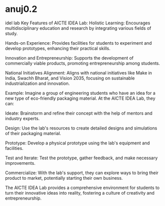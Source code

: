 # anuj0.2
idel lab
Key Features of AICTE IDEA Lab:
Holistic Learning: Encourages multidisciplinary education and research by integrating various fields of study.

Hands-on Experience: Provides facilities for students to experiment and develop prototypes, enhancing their practical skills.

Innovation and Entrepreneurship: Supports the development of commercially viable products, promoting entrepreneurship among students.

National Initiatives Alignment: Aligns with national initiatives like Make in India, Swachh Bharat, and Vision 2035, focusing on sustainable industrialization and innovation.

Example:
Imagine a group of engineering students who have an idea for a new type of eco-friendly packaging material. At the AICTE IDEA Lab, they can:

Ideate: Brainstorm and refine their concept with the help of mentors and industry experts.

Design: Use the lab's resources to create detailed designs and simulations of their packaging material.

Prototype: Develop a physical prototype using the lab's equipment and facilities.

Test and Iterate: Test the prototype, gather feedback, and make necessary improvements.

Commercialize: With the lab's support, they can explore ways to bring their product to market, potentially starting their own business.

The AICTE IDEA Lab provides a comprehensive environment for students to turn their innovative ideas into reality, fostering a culture of creativity and entrepreneurship.
